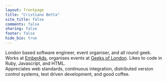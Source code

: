 ```yaml
---
layout: frontpage
title: "Cristiano Betta"
site_title: false
comments: false
sharing: false
footer: false
hide_bio: true
---
```


London based software engineer, event organiser, and all round geek. Works at [EmberAds](http://emberads.com), organises events at [Geeks of London](http://geeksoflondon.com). Likes to code in Ruby, Javascript, and HTML.
<br/>
Appreciates web standards, continuous integration, distributed version control systems,
test driven development, and good coffee.

